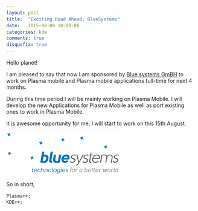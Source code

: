 ```yaml
---
layout: post
title:  "Exciting Road Ahead, BlueSystems"
date:   2015-08-08 10:00:00
categories: kde
comments: true
disqusfix: true
---
```


Hello planet!

I am pleased to say that now I am sponsored by [Blue systems GmBH](http://www.blue-systems.com/) to work on Plasma mobile and Plasma mobile applications full-time for next 4 months.

During this time period I will be mainly working on Plasma Mobile. I will develop the new Applications for Plasma Mobile as well as port existing ones to work in Plasma Mobile.

It is awesome opportunity for me, I will start to work on this 15th August.

![Blue Systems GmBH](/images/bluesystems_logo.png)

So in short,

```
Plasma++;
KDE++;
```
